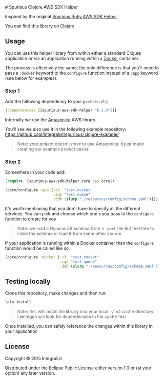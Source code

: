 # Spurious Clojure AWS SDK Helper

Inspired by the original [Spurious Ruby AWS SDK Helper](https://github.com/spurious-io/ruby-awssdk-helper)

You can find this library on [Clojars](http://clojars.org/spurious-aws-sdk-helper)

## Usage

You can use this helper library from within either a standard Clojure application or via an application running within a [Docker](https://www.docker.com/) container.

The process is effectively the same; the only difference is that you'll need to pass a `:docker` keyword to the `configure` function instead of a `:app` keyword (see below for examples).

### Step 1

Add the following dependency to your `profile.clj`:

```clj
{:dependencies [[spurious-aws-sdk-helper "0.1.0"]]}
```

Internally we use the [Amazonica](https://github.com/mcohen01/amazonica/) AWS library. 

You'll see we also use it in the following example repository: 
https://github.com/Integralist/spurious-clojure-example/ 

> Note: your project doesn't *have* to use Amazonica; 
> it just made creating our example project easier.

### Step 2

Somewhere in your code add:

```clj
(require '[spurious-aws-sdk-helper.core :as core])

(core/configure :app {:s3  "test-bucket"
                      :sqs "test-queue"
                      :ddb (slurp "./resources/config/schema.yaml")})))
```

It's worth mentioning that you don't have to specify all the different services. You can pick and choose which one's you pass to the `configure` function to create for you.

> Note: we load a DynamoDB schema from a `.yaml` file 
> But feel free to inline the schema or load it from some other source

If your application is running within a Docker container then the `configure` function would be called like so:

```clj
(core/configure :docker {:s3  "test-bucket"
                         :sqs "test-queue"
                         :ddb (slurp "./resources/config/schema.yaml")})))
```

## Testing locally

Clone this repository, make changes and then run:

```bash
lein install
```

> Note: this will install the library into your local `~/.m2` cache directory. 
> Leiningen will look for dependencies in the cache first

Once installed, you can safely reference the changes within this library in your application

## License

Copyright © 2015 Integralist

Distributed under the Eclipse Public License either version 1.0 or (at
your option) any later version.
